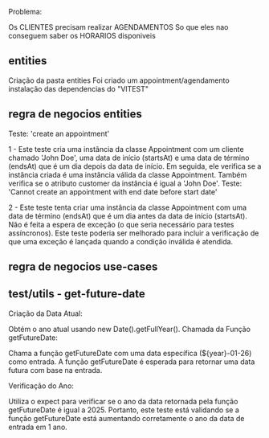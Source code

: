 Problema:

Os CLIENTES precisam realizar AGENDAMENTOS
So que eles nao conseguem saber os HORARIOS disponiveis


## entities

Criação da pasta entities
Foi criado um appointment/agendamento
instalação das dependencias do "VITEST"


## regra de negocios entities
Teste: 'create an appointment'

1 - Este teste cria uma instância da classe Appointment com um cliente chamado 'John Doe', uma data de início (startsAt) e uma data de término (endsAt) que é um dia depois da data de início.
Em seguida, ele verifica se a instância criada é uma instância válida da classe Appointment.
Também verifica se o atributo customer da instância é igual a 'John Doe'.
Teste: 'Cannot create an appointment with end date before start date'

2 - Este teste tenta criar uma instância da classe Appointment com uma data de término (endsAt) que é um dia antes da data de início (startsAt).
Não é feita a espera de exceção (o que seria necessário para testes assíncronos).
Este teste poderia ser melhorado para incluir a verificação de que uma exceção é lançada quando a condição inválida é atendida.

## regra de negocios use-cases


## test/utils - get-future-date
Criação da Data Atual:

Obtém o ano atual usando new Date().getFullYear().
Chamada da Função getFutureDate:

Chama a função getFutureDate com uma data específica (${year}-01-26) como entrada.
A função getFutureDate é esperada para retornar uma data futura com base na entrada.

Verificação do Ano:

Utiliza o expect para verificar se o ano da data retornada pela função getFutureDate é igual a 2025.
Portanto, este teste está validando se a função getFutureDate está aumentando corretamente o ano da data de entrada em 1 ano.